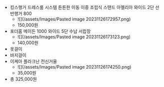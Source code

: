 - 킹스행거 드레스룸 시스템 튼튼한 이동 이중 조립식 스탠드 아멜리아 와이드 2단 선반행거 800
	- ![](/assets/Images/Pasted image 20231126172957.png)
	- 150,000원
- 포더홈 메이든 1000 와이드 5단 수납 서랍장
	- ![](/assets/Images/Pasted image 20231126173123.png)
	- 140,000원
- 옷걸이
- 바지걸이
- 이케아 플라크난 전신거울
	- ![](/assets/Images/Pasted image 20231126174250.png)
	- 35,000원
- 총 325,000원
